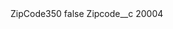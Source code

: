 <?xml version="1.0" encoding="UTF-8"?>
<CustomMetadata xmlns="http://soap.sforce.com/2006/04/metadata" xmlns:xsi="http://www.w3.org/2001/XMLSchema-instance" xmlns:xsd="http://www.w3.org/2001/XMLSchema">
    <label>ZipCode350</label>
    <protected>false</protected>
    <values>
        <field>Zipcode__c</field>
        <value xsi:type="xsd:string">20004</value>
    </values>
</CustomMetadata>
